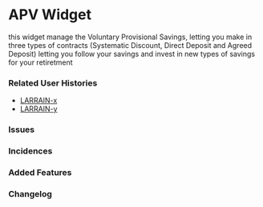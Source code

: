 # APV Widget
 this widget manage the Voluntary Provisional Savings, letting you make in three types of contracts (Systematic Discount, Direct Deposit and Agreed Deposit) letting you follow your savings and invest in new types of savings for your retiretment
 
### Related User Histories
- [LARRAIN-x](#)
- [LARRAIN-y](#)
### Issues

### Incidences

### Added Features

### Changelog

